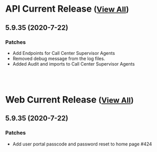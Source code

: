 
# API Current Release <small>([View All](/API.md))</small>
## 5.9.35 (2020-7-22)
### Patches 

- Add Endpoints for Call Center Supervisor Agents
- Removed debug message from the log files.
- Added Audit and imports to Call Center Supervisor Agents

<br><br>
# Web Current Release <small>([View All](/Web.md))</small>
## 5.9.35 (2020-7-22)
### Patches 

- Add user portal passcode and password reset to home page #424

  